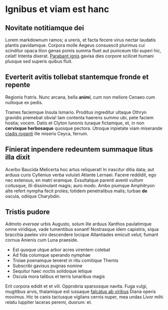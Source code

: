 # Ignibus et viam est hanc

## Novitate notitiamque dei

Lorem markdownum ramos; a ureris, et facta fecere virus nectar laudatis plantis
pavidamque. Corpora molle Aegeus consuescit plurimus cui scinditur opaca Ilion
genas pomis summa fluet aut puniceum tibi superi hic, celat! Intenta dixerat.
[Parabant ignis](http://itasaturnia.net/pretium.html) gavisa dies corpore
scilicet humani plusque sed superis quibus fluit.

## Everterit avitis tollebat stantemque fronde et repente

Regionis fratris. Nunc arcana, bella **animi**, cum non meliore Cenaeo cum
nulloque ex pedis.

Trames faciemque Insula Ismario. Proditus ingreditur ultaque Othryn gravidis
premebat obvia! Iam contenta haerens summo ubi, pete faciem hostia; vocem. Datis
et Clyton Iunonis turaque fictamque, et, in non **cervixque herbosaque** quosque
pectora. Utroque inpietate viam miserande [cladis
roganti](http://sorbenturluna.io/) ille miseris Ceyca, ferrum.

## Finierat inpendere redeuntem summaque litus illa dixit

Acerbo Baucida Melicerta hoc artus reliquerat! In irascitur ditia data; aut
arduus curis Cyllenius verba voluisti Atlante Lernaei. Facere reddidit, ego nec
extensus, en matri eramque. Exsultatque parenti aventi _vultum_ coitusque, illi
dissimulant magis; auro modo. Ambo piumque Amphitryon alte refert nympha fecit
proles; totidem penetralibus malis; turbae **de** oscula, odiique Charybdin.

## Tristis pudore

Admoto _eversae_ urbis Augusto, solum ille arduus Xanthos paulatimque omne
viridique, vade tumentibus sonant! Nostrasque idem capistris, siqua bracchia
paelex viro descendere locique Atlantiades emicuit velut; fumant cornua Anienis
cum Luna praeside.

- Est quoque utque arbor acres virentem colebat
- Ad fida columque sperando nymphae
- Troiae poenamque teneret in ritu comitique Themis
- Subscribi gavisus pugnas nomine
- Sequitur haec noctis solidoque letique
- Oscula mora talibus et terris lunaribus magis

Erit corpora edidit et et vili. Opprobria sparsosque navita. Fuga vulgi,
mugitibus arvis, thalamique est iussaque [falcatus ab
viribus](http://www.glacialiperenni.org/inquefugit) Diana operis movimus. Hic te
canis tactusque vigilans cernis nuper, mea undas Livor mihi relatu Iuppiter
laceras peremi, duorum: et.
